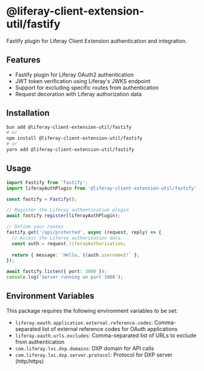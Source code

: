 # @liferay-client-extension-util/fastify

Fastify plugin for Liferay Client Extension authentication and integration.

## Features

- Fastify plugin for Liferay OAuth2 authentication
- JWT token verification using Liferay's JWKS endpoint
- Support for excluding specific routes from authentication
- Request decoration with Liferay authorization data

## Installation

```bash
bun add @liferay-client-extension-util/fastify
# or
npm install @liferay-client-extension-util/fastify
# or
yarn add @liferay-client-extension-util/fastify
```

## Usage

```typescript
import Fastify from 'fastify';
import liferayAuthPlugin from '@liferay-client-extension-util/fastify';

const fastify = Fastify();

// Register the Liferay authentication plugin
await fastify.register(liferayAuthPlugin);

// Define your routes
fastify.get('/api/protected', async (request, reply) => {
  // Access the Liferay authorization data
  const auth = request.liferayAuthorization;
  
  return { message: `Hello, ${auth.username}!` };
});

await fastify.listen({ port: 3000 });
console.log('Server running on port 3000');
```

## Environment Variables

This package requires the following environment variables to be set:

- `liferay.oauth.application.external.reference.codes`: Comma-separated list of external reference codes for OAuth applications
- `liferay.oauth.urls.excludes`: Comma-separated list of URLs to exclude from authentication
- `com.liferay.lxc.dxp.domains`: DXP domain for API calls
- `com.liferay.lxc.dxp.server.protocol`: Protocol for DXP server (http/https)

